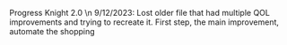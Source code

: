 Progress Knight 2.0 \n
9/12/2023: Lost older file that had multiple QOL improvements and trying to recreate it. First step, the main improvement, automate the shopping
